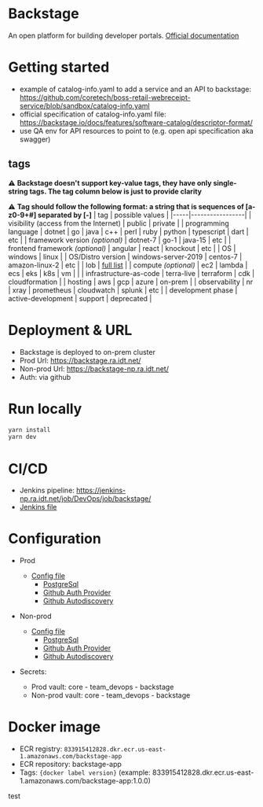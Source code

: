 # Backstage
An open platform for building developer portals. [Official documentation](https://backstage.io/docs/overview/what-is-backstage)

# Getting started
* example of catalog-info.yaml to add a service and an API to backstage: https://github.com/coretech/boss-retail-webreceipt-service/blob/sandbox/catalog-info.yaml
* official specification of catalog-info.yaml file: https://backstage.io/docs/features/software-catalog/descriptor-format/
* use QA env for API resources to point to (e.g. open api specification aka swagger)

## tags
:warning: **Backstage doesn't support key-value tags, they have only single-string tags. The tag column below is just to provide clarity**

:warning: **Tag should follow the following format: a string that is sequences of [a-z0-9+#] separated by [-]**
| tag | possible values |
|-----|-----------------|
| visibility (access from the Internet) | public \| private |
| programming language | dotnet \| go \| java \| c++ \| perl \| ruby \| python \| typescript \| dart \| etc |
| framework version *(optional)* | dotnet-7 \| go-1 \| java-15 \| etc |
| frontend framework *(optional)* | angular \| react \| knockout \| etc |
| OS | windows \| linux |
| OS/Distro version | windows-server-2019 \| centos-7 \| amazon-linux-2 \| etc | 
| lob | [full list](https://docs.google.com/spreadsheets/d/1o7Oy9Wv5ATXiwpkx5BZbxyXDRXEKQn9zNaNPc6iDI2M/edit#gid=0) |
| compute *(optional)* | ec2 \| lambda \| ecs \| eks \| k8s \| vm \| |
| infrastructure-as-code | terra-live \| terraform \| cdk \| cloudformation |
| hosting | aws \| gcp \| azure \| on-prem |
| observability | nr \| xray \| prometheus \| cloudwatch \| splunk \| etc |
| development phase | active-development \| support \| deprecated |

# Deployment & URL
* Backstage is deployed to on-prem cluster 
* Prod Url: https://backstage.ra.idt.net/
* Non-prod Url: https://backstage-np.ra.idt.net/
* Auth: via github

# Run locally
```sh
yarn install
yarn dev
```

# CI/CD
* Jenkins pipeline: https://jenkins-np.ra.idt.net/job/DevOps/job/backstage/
* [Jenkins file](Jenkinsfile)

# Configuration
* Prod
    * [Config file](app-config.yaml)
        * [PostgreSql](app-config.yaml#L30)
        * [Github Auth Provider](app-config.yaml#L63)
        * [Github Autodiscovery](app-config.yaml#L69)

* Non-prod
    * [Config file](app-config.np.yaml)
        * [PostgreSql](app-config.np.yaml#L30)
        * [Github Auth Provider](app-config.np.yaml#L63)
        * [Github Autodiscovery](app-config.np.yaml#L69)
* Secrets: 
  * Prod vault: core - team_devops - backstage
  * Non-prod vault: core - team_devops - backstage
    

# Docker image
* ECR registry: `833915412828.dkr.ecr.us-east-1.amazonaws.com/backstage-app`
* ECR repository: backstage-app
* Tags: `{docker label version}` (example: 833915412828.dkr.ecr.us-east-1.amazonaws.com/backstage-app:1.0.0)

test

